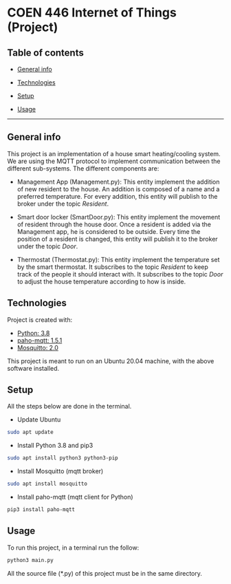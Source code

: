 # COEN 446 Internet of Things (Project)
## Table of contents
* [General info](#general-info)
  
* [Technologies](#technologies)

* [Setup](#setup)

* [Usage](#usage)
---

## General info
This project is an implementation of a house smart heating/cooling 
system. We are using the MQTT protocol to implement communication 
between the different sub-systems. The different components are:
* Management App (Management.py): This entity implement the addition
  of new resident to the house. An addition is composed of a name and a 
  preferred temperature. For every addition, this entity will publish
  to the broker under the topic *Resident*.
* Smart door locker (SmartDoor.py): This entity implement the movement
of resident through the house door. Once a resident is added via the
  Management app, he is considered to be outside. Every time the 
  position of a resident is changed, this entity will publish it to the 
  broker under the topic *Door*.
  
* Thermostat (Thermostat.py): This entity implement the temperature
set by the smart thermostat. It subscribes to the topic *Resident* to
  keep track of the people it should interact with. It subscribes to the
  topic *Door* to adjust the house temperature according to how is 
  inside.
  
## Technologies
Project is created with:
* [Python: 3.8](https://www.python.org/downloads/release/python-386/)
* [paho-mqtt: 1.5.1](https://pypi.org/project/paho-mqtt/)
* [Mosquitto: 2.0](https://mosquitto.org/download/)

This project is meant to run on an Ubuntu 20.04 machine, with the above 
software installed.

## Setup
All the steps below are done in the terminal.
* Update Ubuntu
```sh
sudo apt update
```
* Install Python 3.8 and pip3
```sh
sudo apt install python3 python3-pip
```
* Install Mosquitto (mqtt broker)
```sh
sudo apt install mosquitto
```
* Install paho-mqtt (mqtt client for Python)
```sh
pip3 install paho-mqtt
```

## Usage
To run this project, in a terminal run the follow:
```sh
python3 main.py
```
All the source file (*.py) of this project must be in the same directory.





